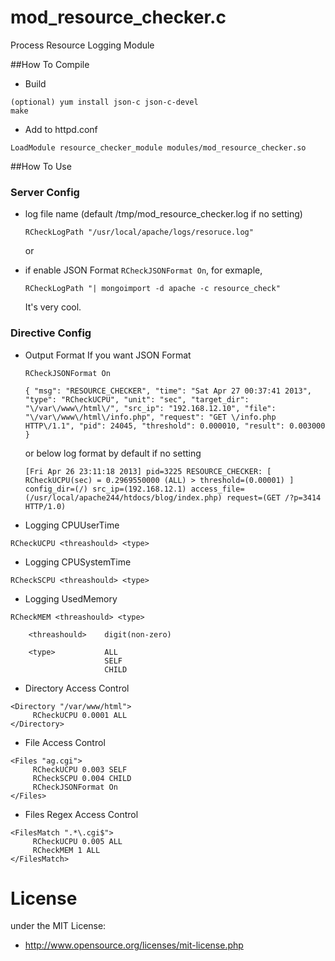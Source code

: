 # mod_resource_checker.c

Process Resource Logging Module

##How To Compile
- Build
```
(optional) yum install json-c json-c-devel
make
```

- Add to  httpd.conf
```
LoadModule resource_checker_module modules/mod_resource_checker.so
```


##How To Use
### Server Config
- log file name (default /tmp/mod_resource_checker.log if no setting)

    ```
    RCheckLogPath "/usr/local/apache/logs/resoruce.log"
    ```
      
    or

- if enable JSON Format `RCheckJSONFormat On`, for exmaple, 

    ```
    RCheckLogPath "| mongoimport -d apache -c resource_check"
    ```

    It's very cool.


### Directive Config
- Output Format
    If you want JSON Format

    ```
    RCheckJSONFormat On
    ```
    
    ```
    { "msg": "RESOURCE_CHECKER", "time": "Sat Apr 27 00:37:41 2013", "type": "RCheckUCPU", "unit": "sec", "target_dir": "\/var\/www\/html\/", "src_ip": "192.168.12.10", "file": "\/var\/www\/html\/info.php", "request": "GET \/info.php HTTP\/1.1", "pid": 24045, "threshold": 0.000010, "result": 0.003000 }
    ```

    or below log format by default if no setting

    ```
    [Fri Apr 26 23:11:18 2013] pid=3225 RESOURCE_CHECKER: [ RCheckUCPU(sec) = 0.2969550000 (ALL) > threshold=(0.00001) ] config_dir=(/) src_ip=(192.168.12.1) access_file=(/usr/local/apache244/htdocs/blog/index.php) request=(GET /?p=3414 HTTP/1.0)
    ```

- Logging CPUUserTime
```
RCheckUCPU <threashould> <type>
```

- Logging CPUSystemTime
```
RCheckSCPU <threashould> <type>
```

- Logging UsedMemory
```
RCheckMEM <threashould> <type>

    <threashould>    digit(non-zero)

    <type>           ALL
                     SELF
                     CHILD
```

- Directory Access Control
```
<Directory "/var/www/html">
     RCheckUCPU 0.0001 ALL
</Directory>
```

- File Access Control
```
<Files "ag.cgi">
     RCheckUCPU 0.003 SELF
     RCheckSCPU 0.004 CHILD
     RCheckJSONFormat On
</Files>
```

- Files Regex Access Control
```
<FilesMatch ".*\.cgi$">
     RCheckUCPU 0.005 ALL
     RCheckMEM 1 ALL
</FilesMatch>
```

# License
under the MIT License:

* http://www.opensource.org/licenses/mit-license.php
